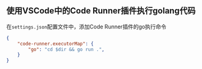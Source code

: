 ## 使用VSCode中的Code Runner插件执行golang代码
在`settings.json`配置文件中，添加Code Runner插件的go执行命令

```json
{
    "code-runner.executorMap": {
        "go": "cd $dir && go run .",
    }
}
```

